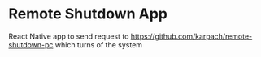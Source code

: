 # Remote Shutdown App

React Native app to send request to https://github.com/karpach/remote-shutdown-pc which turns of the system